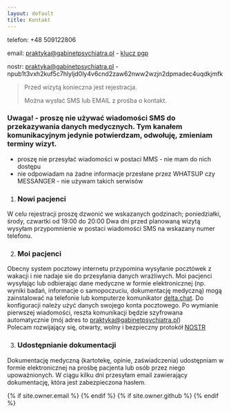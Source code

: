```yaml
---
layout: default
title: Kontakt
---
```


telefon: +48 509122806

email: praktyka@gabinetpsychiatra.pl - [klucz pgp](https://gabinetpsychiatra.pl/pgp)

nostr: praktyka@gabinetpsychiatra.pl - npub1t3vxh2kuf5c7hlyljd0ly4v6cnd2zaw62nww2wzjn2dpmadec4uqdkjmfk

> Przed wizytą konieczna jest rejestracja.
>
> Można wysłać SMS lub EMAIL z prośba o kontakt.


### Uwaga! - proszę nie używać wiadomości SMS do przekazywania danych medycznych. Tym kanałem komunikacyjnym jedynie potwierdzam, odwołuję, zmieniam terminy wizyt.
 - proszę nie przesyłać wiadomości w postaci MMS - nie mam do nich dostępu
 - nie odpowiadam na żadne informacje przesłane przez WHATSUP czy MESSANGER - nie używam takich serwisów 

1. ### Nowi pacjenci 
W celu rejestracji proszę dzwonić we wskazanych godzinach; poniedziałki, środy, czwartki od 19:00 do 20:00 
Dwa dni przed planowaną wizytą wysyłam przypomnienie w postaci wiadomości SMS na wskazany numer telefonu. 

2. ### Moi pacjenci 
Obecny system pocztowy internetu przypomina wysyłanie pocztówek z wakacji i nie nadaje sie do przesyłania danych
wrażliwych. Moi pacjenci wysyłając lub odbierając dane medyczne w formie elektronicznej (np. wyniki badań, informacje o samopoczuciu, dokumentację medyczną) mogą zainstalować na telefonie lub komputerze komunikator [delta.chat](https://delta.chat). Do konfiguracji należy użyć danych swojego konta pocztowego. Po wymianie pierwszej wiadomości, reszta komunikacji będzie szyfrowana automatycznie
(mój adres to praktyka@gabinetpsychiatra.pl)
<br>
Polecam rozwijający się, otwarty, wolny i bezpieczny protokół [NOSTR](http://nostr.net)

3. ### Udostępnianie dokumentacji 
Dokumentację medyczną (kartotekę, opinie, zaświadczenia) udostępniam w formie elektronicznej na prośbę pacjenta lub osób przez niego upoważnionych. W ciągu kilku dni przesyłam email zawierający dokumentację, która jest zabezpieczona hasłem.

<div class="pagination">
  {% if site.owner.email %}
    <a href="mailto:{{ site.owner.email }}" class="social-media-icons"><i class="fa fa-2x fa-envelope-square" aria-hidden="true"></i></a>
  {% endif %}
  {% if site.owner.github %}
    <a href="{{ site.owner.github }}" class="social-media-icons"><i class="fa fa-2x fa-github-square" aria-hidden="true"></i></a>
  {% endif %}
</div>
